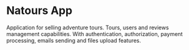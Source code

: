 # Natours App

Application for selling adventure tours. Tours, users and reviews management capabilities. With authentication, authorization, payment processing, emails sending and files upload features.
